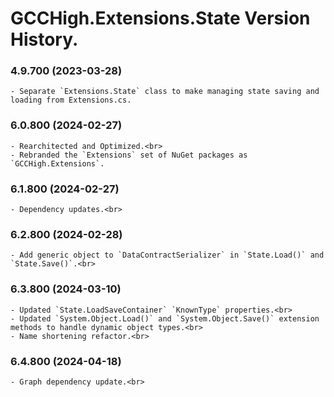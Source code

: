 ﻿# GCCHigh.Extensions.State Version History.

### **4.9.700 (2023-03-28)**<br>
	- Separate `Extensions.State` class to make managing state saving and loading from Extensions.cs.

### **6.0.800 (2024-02-27)**<br>
	- Rearchitected and Optimized.<br>
	- Rebranded the `Extensions` set of NuGet packages as `GCCHigh.Extensions`.

### **6.1.800 (2024-02-27)**<br>
	- Dependency updates.<br>

### **6.2.800 (2024-02-28)**<br>
	- Add generic object to `DataContractSerializer` in `State.Load()` and `State.Save()`.<br>

### **6.3.800 (2024-03-10)**<br>
	- Updated `State.LoadSaveContainer` `KnownType` properties.<br>
	- Updated `System.Object.Load()` and `System.Object.Save()` extension methods to handle dynamic object types.<br>
	- Name shortening refactor.<br>

### **6.4.800 (2024-04-18)**<br>
	- Graph dependency update.<br>
